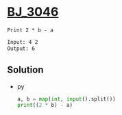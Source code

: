 # [BJ_3046](https://acmicpc.net/problem/3046)

```en
Print 2 * b - a
```

```txt
Input: 4 2
Output: 6
```

## Solution

* py

  ```py
  a, b = map(int, input().split())
  print((2 * b) - a)
  ```
